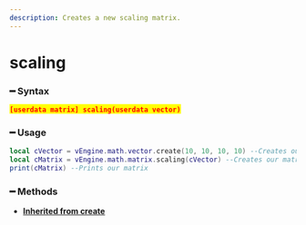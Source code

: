 ```yaml
---
description: Creates a new scaling matrix.
---
```


# scaling

### ━ Syntax

<mark style="color:red;">**`[userdata matrix] scaling(userdata vector)`**</mark>

### ━ Usage

```lua
local cVector = vEngine.math.vector.create(10, 10, 10, 10) --Creates our vector
local cMatrix = vEngine.math.matrix.scaling(cVector) --Creates our matrix
print(cMatrix) --Prints our matrix
```

### **━ Methods**

* [**Inherited from create**](create.md)